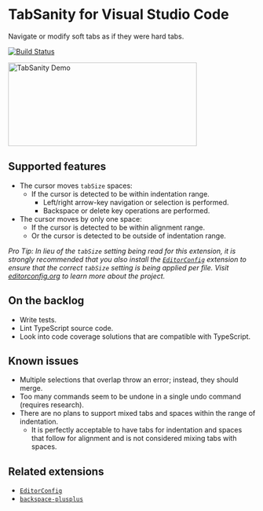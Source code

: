 # TabSanity for Visual Studio Code

Navigate or modify soft tabs as if they were hard tabs.

[![Build Status](https://travis-ci.org/jedmao/vscode-tabsanity.svg?branch=master)](https://travis-ci.org/jedmao/vscode-tabsanity)

<img src="https://github.com/jedmao/vscode-tabsanity/blob/master/images/demo.gif?raw=true" width="384" height="170" alt="TabSanity Demo">

## Supported features

- The cursor moves `tabSize` spaces:
	- If the cursor is detected to be within indentation range.
		- Left/right arrow-key navigation or selection is performed.
		- Backspace or delete key operations are performed.
- The cursor moves by only one space:
	- If the cursor is detected to be within alignment range.
	- Or the cursor is detected to be outside of indentation range.

_Pro Tip: In lieu of the `tabSize` setting being read for this extension, it is strongly recommended that you also install the [`EditorConfig`][] extension to ensure that the correct `tabSize` setting is being applied per file. Visit [editorconfig.org](http://editorconfig.org/) to learn more about the project._

## On the backlog

- Write tests.
- Lint TypeScript source code.
- Look into code coverage solutions that are compatible with TypeScript.

## Known issues

- Multiple selections that overlap throw an error; instead, they should merge.
- Too many commands seem to be undone in a single undo command (requires research).
- There are no plans to support mixed tabs and spaces within the range of indentation.
	- It is perfectly acceptable to have tabs for indentation and spaces that follow for alignment and is not considered mixing tabs with spaces.

## Related extensions

- [`EditorConfig`][]
- [`backspace-plusplus`][]


[`EditorConfig`]: https://marketplace.visualstudio.com/items?itemName=EditorConfig.EditorConfig
[`backspace-plusplus`]: https://marketplace.visualstudio.com/items?itemName=jrieken.backspace-plusplus
